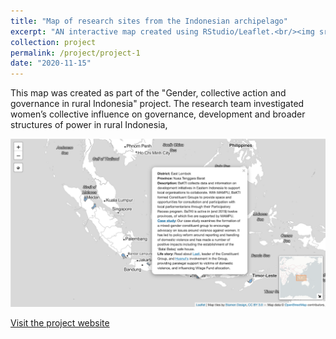 ```yaml
---
title: "Map of research sites from the Indonesian archipelago"
excerpt: "AN interactive map created using RStudio/Leaflet.<br/><img src='/images/screenshot_indo_map_popup_sml.png'>"
collection: project
permalink: /project/project-1
date: "2020-11-15"
---
```


This map was created as part of the "Gender, collective action and governance in rural Indonesia" project.  The research team investigated women’s collective influence on governance, development and broader structures of power in rural Indonesia,

![](/images/screenshot_indo_map_popup.png)

[Visit the project website](https://demisetara.org/womensaction/) 